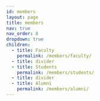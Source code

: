```yaml
---
id: members
layout: page
title: members
nav: true
nav_order: 8
dropdown: true
children:
  - title: Faculty
    permalink: /members/faculty/
  - title: divider
  - title: Students
    permalink: /members/students/
  - title: divider
  - title: Alumni
    permalink: /members/alumni/
---
```

